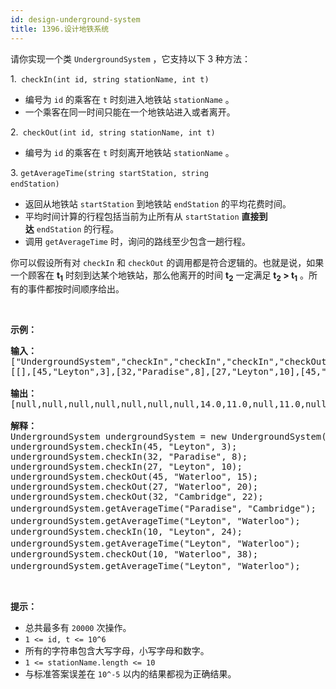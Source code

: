```yaml
---
id: design-underground-system
title: 1396.设计地铁系统
---
```

请你实现一个类 <code>UndergroundSystem</code> ，它支持以下 3 种方法：

1.<code> checkIn(int id, string stationName, int t)</code>


- 编号为 <code>id</code> 的乘客在 <code>t</code> 时刻进入地铁站 <code>stationName</code> 。
- 一个乘客在同一时间只能在一个地铁站进入或者离开。

2.<code> checkOut(int id, string stationName, int t)</code>


- 编号为 <code>id</code> 的乘客在 <code>t</code> 时刻离开地铁站 <code>stationName</code> 。

3. <code>getAverageTime(string startStation, string endStation)</code> 


- 返回从地铁站 <code>startStation</code> 到地铁站 <code>endStation</code> 的平均花费时间。
- 平均时间计算的行程包括当前为止所有从 <code>startStation</code> **直接到达** <code>endStation</code> 的行程。
- 调用 <code>getAverageTime</code> 时，询问的路线至少包含一趟行程。

你可以假设所有对 <code>checkIn</code> 和 <code>checkOut</code> 的调用都是符合逻辑的。也就是说，如果一个顾客在 **t<sub>1</sub>** 时刻到达某个地铁站，那么他离开的时间 **t<sub>2</sub>** 一定满足 **t<sub>2</sub> &gt; t<sub>1</sub>** 。所有的事件都按时间顺序给出。

 

**示例：**


<pre><strong>输入：</strong><br/>[&#34;UndergroundSystem&#34;,&#34;checkIn&#34;,&#34;checkIn&#34;,&#34;checkIn&#34;,&#34;checkOut&#34;,&#34;checkOut&#34;,&#34;checkOut&#34;,&#34;getAverageTime&#34;,&#34;getAverageTime&#34;,&#34;checkIn&#34;,&#34;getAverageTime&#34;,&#34;checkOut&#34;,&#34;getAverageTime&#34;]<br/>[[],[45,&#34;Leyton&#34;,3],[32,&#34;Paradise&#34;,8],[27,&#34;Leyton&#34;,10],[45,&#34;Waterloo&#34;,15],[27,&#34;Waterloo&#34;,20],[32,&#34;Cambridge&#34;,22],[&#34;Paradise&#34;,&#34;Cambridge&#34;],[&#34;Leyton&#34;,&#34;Waterloo&#34;],[10,&#34;Leyton&#34;,24],[&#34;Leyton&#34;,&#34;Waterloo&#34;],[10,&#34;Waterloo&#34;,38],[&#34;Leyton&#34;,&#34;Waterloo&#34;]]<br/><br/><strong>输出：</strong><br/>[null,null,null,null,null,null,null,14.0,11.0,null,11.0,null,12.0]<br/><br/><strong>解释：</strong><br/>UndergroundSystem undergroundSystem = new UndergroundSystem();<br/>undergroundSystem.checkIn(45, &#34;Leyton&#34;, 3);<br/>undergroundSystem.checkIn(32, &#34;Paradise&#34;, 8);<br/>undergroundSystem.checkIn(27, &#34;Leyton&#34;, 10);<br/>undergroundSystem.checkOut(45, &#34;Waterloo&#34;, 15);<br/>undergroundSystem.checkOut(27, &#34;Waterloo&#34;, 20);<br/>undergroundSystem.checkOut(32, &#34;Cambridge&#34;, 22);<br/>undergroundSystem.getAverageTime(&#34;Paradise&#34;, &#34;Cambridge&#34;);       // 返回 14.0。从 &#34;Paradise&#34;（时刻 8）到 &#34;Cambridge&#34;(时刻 22)的行程只有一趟<br/>undergroundSystem.getAverageTime(&#34;Leyton&#34;, &#34;Waterloo&#34;);          // 返回 11.0。总共有 2 躺从 &#34;Leyton&#34; 到 &#34;Waterloo&#34; 的行程，编号为 id=45 的乘客出发于 time=3 到达于 time=15，编号为 id=27 的乘客于 time=10 出发于 time=20 到达。所以平均时间为 ( (15-3) + (20-10) ) / 2 = 11.0<br/>undergroundSystem.checkIn(10, &#34;Leyton&#34;, 24);<br/>undergroundSystem.getAverageTime(&#34;Leyton&#34;, &#34;Waterloo&#34;);          // 返回 11.0<br/>undergroundSystem.checkOut(10, &#34;Waterloo&#34;, 38);<br/>undergroundSystem.getAverageTime(&#34;Leyton&#34;, &#34;Waterloo&#34;);          // 返回 12.0</pre>

 

**提示：**


- 总共最多有 <code>20000</code> 次操作。
- <code>1 &lt;= id, t &lt;= 10^6</code>
- 所有的字符串包含大写字母，小写字母和数字。
- <code>1 &lt;= stationName.length &lt;= 10</code>
- 与标准答案误差在 <code>10^-5</code> 以内的结果都视为正确结果。
